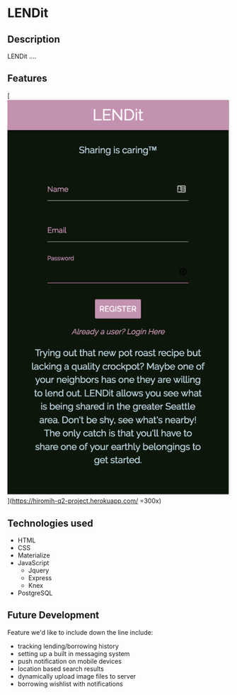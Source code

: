 # LENDit
## Description

LENDit ....

## Features

[![LENDit](/public/images/lendit1.png)](https://hiromih-q2-project.herokuapp.com/ =300x)

## Technologies used

* HTML
* CSS
* Materialize
* JavaScript
  * Jquery
  * Express
  * Knex
* PostgreSQL

## Future Development

Feature we'd like to include down the line include:

  * tracking lending/borrowing history
  * setting up a built in messaging system
  * push notification on mobile devices
  * location based search results
  * dynamically upload image files to server
  * borrowing wishlist with notifications  

